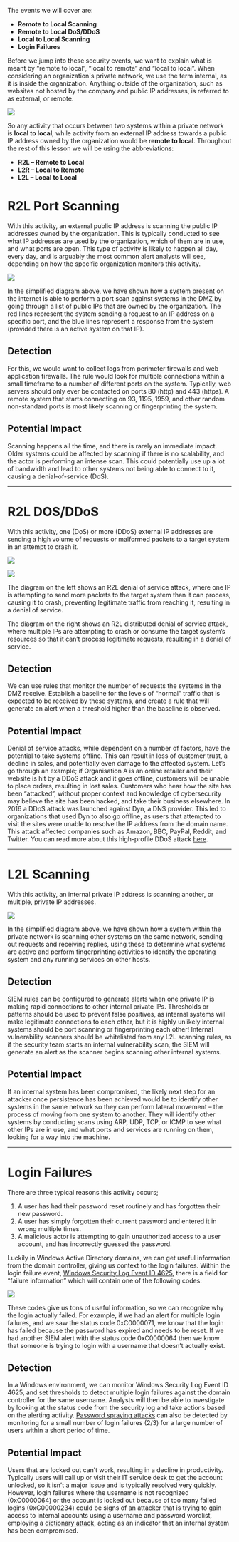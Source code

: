 The events we will cover are:

- **Remote to Local Scanning**
- **Remote to Local DoS/DDoS**
- **Local to Local Scanning**
- **Login Failures**

Before we jump into these security events, we want to explain what is meant by “remote to local”, “local to remote” and “local to local”. When considering an organization's private network, we use the term internal, as it is inside the organization. Anything outside of the organization, such as websites not hosted by the company and public IP addresses, is referred to as external, or remote.

![](https://d2y9h8w1ydnujs.cloudfront.net/uploads/content/images/7e8b6686f1a9fd45f10cd7acb44d865739968ca98edea9b477db425f604985bdb64f0113bd3d70149b8c58522e07.png)

So any activity that occurs between two systems within a private network is **local to local**, while activity from an external IP address towards a public IP address owned by the organization would be **remote to local**. Throughout the rest of this lesson we will be using the abbreviations:

- **R2L – Remote to Local**
- **L2R – Local to Remote**
- **L2L – Local to Local**

# R2L Port Scanning

With this activity, an external public IP address is scanning the public IP addresses owned by the organization. This is typically conducted to see what IP addresses are used by the organization, which of them are in use, and what ports are open. This type of activity is likely to happen all day, every day, and is arguably the most common alert analysts will see, depending on how the specific organization monitors this activity.

  
![](https://d2y9h8w1ydnujs.cloudfront.net/uploads/content/images/91cbfe6cad2b6b28b1859eeb1dc9514aed209a2103d70d9962be2a9339d9b4a23e3612bd295a3bad8c329f3e18fe.png)

In the simplified diagram above, we have shown how a system present on the internet is able to perform a port scan against systems in the DMZ by going through a list of public IPs that are owned by the organization. The red lines represent the system sending a request to an IP address on a specific port, and the blue lines represent a response from the system (provided there is an active system on that IP).

## **Detection**

For this, we would want to collect logs from perimeter firewalls and web application firewalls. The rule would look for multiple connections within a small timeframe to a number of different ports on the system. Typically, web servers should only ever be contacted on ports 80 (http) and 443 (https). A remote system that starts connecting on 93, 1195, 1959, and other random non-standard ports is most likely scanning or fingerprinting the system.

## **Potential Impact**

Scanning happens all the time, and there is rarely an immediate impact. Older systems could be affected by scanning if there is no scalability, and the actor is performing an intense scan. This could potentially use up a lot of bandwidth and lead to other systems not being able to connect to it, causing a denial-of-service (DoS).

---

# R2L DOS/DDoS

With this activity, one (DoS) or more (DDoS) external IP addresses are sending a high volume of requests or malformed packets to a target system in an attempt to crash it.

  
![](https://d2y9h8w1ydnujs.cloudfront.net/uploads/content/images/a1bddb8b25cdef82ddda24975bc88347fd0ef87127f086d1ee6b5b5d9c9e3ee5014f65280956bfdd91a50eea92a4.png)

![](https://d2y9h8w1ydnujs.cloudfront.net/uploads/content/images/f7589f133f66a6ce4f6630c968bc663171cefc46067bbd690bc6f2fec9a12a3d22659bf27889e9d575f5fdea6f49.png)

The diagram on the left shows an R2L denial of service attack, where one IP is attempting to send more packets to the target system than it can process, causing it to crash, preventing legitimate traffic from reaching it, resulting in a denial of service.

The diagram on the right shows an R2L distributed denial of service attack, where multiple IPs are attempting to crash or consume the target system’s resources so that it can’t process legitimate requests, resulting in a denial of service.

## **Detection**

We can use rules that monitor the number of requests the systems in the DMZ receive. Establish a baseline for the levels of “normal” traffic that is expected to be received by these systems, and create a rule that will generate an alert when a threshold higher than the baseline is observed.

## **Potential Impact**

Denial of service attacks, while dependent on a number of factors, have the potential to take systems offline. This can result in loss of customer trust, a decline in sales, and potentially even damage to the affected system. Let’s go through an example; if Organisation A is an online retailer and their website is hit by a DDoS attack and it goes offline, customers will be unable to place orders, resulting in lost sales. Customers who hear how the site has been “attacked”, without proper context and knowledge of cybersecurity may believe the site has been hacked, and take their business elsewhere. In 2016 a DDoS attack was launched against Dyn, a DNS provider. This led to organizations that used Dyn to also go offline, as users that attempted to visit the sites were unable to resolve the IP address from the domain name. This attack affected companies such as Amazon, BBC, PayPal, Reddit, and Twitter. You can read more about this high-profile DDoS attack [here](https://en.wikipedia.org/wiki/2016_Dyn_cyberattack).

---

# L2L Scanning

With this activity, an internal private IP address is scanning another, or multiple, private IP addresses.

  
![](https://d2y9h8w1ydnujs.cloudfront.net/uploads/content/images/9c6e0240f481bf6a59183a068def99f703fcce662c7e19b381a9ad641fa5be8fd77bf84e910849f977ff0c118138.png)

In the simplified diagram above, we have shown how a system within the private network is scanning other systems on the same network, sending out requests and receiving replies, using these to determine what systems are active and perform fingerprinting activities to identify the operating system and any running services on other hosts.

## **Detection**

SIEM rules can be configured to generate alerts when one private IP is making rapid connections to other internal private IPs. Thresholds or patterns should be used to prevent false positives, as internal systems will make legitimate connections to each other, but it is highly unlikely internal systems should be port scanning or fingerprinting each other! Internal vulnerability scanners should be whitelisted from any L2L scanning rules, as if the security team starts an internal vulnerability scan, the SIEM will generate an alert as the scanner begins scanning other internal systems.

## **Potential Impact**

If an internal system has been compromised, the likely next step for an attacker once persistence has been achieved would be to identify other systems in the same network so they can perform lateral movement – the process of moving from one system to another. They will identify other systems by conducting scans using ARP, UDP, TCP, or ICMP to see what other IPs are in use, and what ports and services are running on them, looking for a way into the machine.

---

# Login Failures

There are three typical reasons this activity occurs;

1. A user has had their password reset routinely and has forgotten their new password.
2. A user has simply forgotten their current password and entered it in wrong multiple times.
3. A malicious actor is attempting to gain unauthorized access to a user account, and has incorrectly guessed the password.

Luckily in Windows Active Directory domains, we can get useful information from the domain controller, giving us context to the login failures. Within the login failure event, [Windows Security Log Event ID 4625](https://www.ultimatewindowssecurity.com/securitylog/encyclopedia/event.aspx?eventID=4625#fields), there is a field for “failure information” which will contain one of the following codes:

  
![](https://d2y9h8w1ydnujs.cloudfront.net/uploads/content/images/e5e72a49050655d9f7a71a23b2fe6689caf91362ff4b9cf229a5109940943605b44c893d05f5fdc8d7a53971d6a5.png)

These codes give us tons of useful information, so we can recognize why the login actually failed. For example, if we had an alert for multiple login failures, and we saw the status code 0xC0000071, we know that the login has failed because the password has expired and needs to be reset. If we had another SIEM alert with the status code 0xC0000064 then we know that someone is trying to login with a username that doesn’t actually exist.

## **Detection**

In a Windows environment, we can monitor Windows Security Log Event ID 4625, and set thresholds to detect multiple login failures against the domain controller for the same username. Analysts will then be able to investigate by looking at the status code from the security log and take actions based on the alerting activity. [Password spraying attacks](https://doubleoctopus.com/security-wiki/threats-and-tools/password-spraying/) can also be detected by monitoring for a small number of login failures (2/3) for a large number of users within a short period of time.

## **Potential Impact**

Users that are locked out can’t work, resulting in a decline in productivity. Typically users will call up or visit their IT service desk to get the account unlocked, so it isn’t a major issue and is typically resolved very quickly. However, login failures where the username is not recognized (0xC0000064) or the account is locked out because of too many failed logins (0xC00000234) could be signs of an attacker that is trying to gain access to internal accounts using a username and password wordlist, employing a [dictionary attack](https://www.techrepublic.com/article/brute-force-and-dictionary-attacks-a-cheat-sheet/), acting as an indicator that an internal system has been compromised.